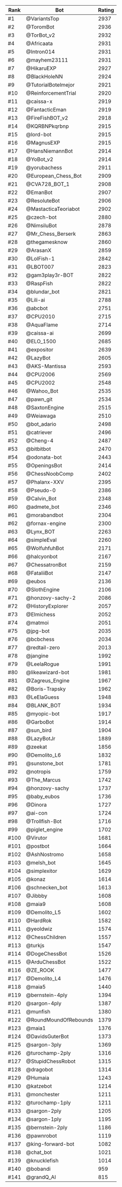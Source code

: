 Rank|Bot|Rating
---|---|---
#1|@VariantsTop|2937
#2|@ToromBot|2936
#3|@TorBot_v2|2932
#4|@Africaata|2931
#5|@Intron014|2931
#6|@mayhem23111|2931
#7|@HikaruEXP|2927
#8|@BlackHoleNN|2924
#9|@TutorialBotelmejor|2921
#10|@ReinforcementTrial|2920
#11|@caissa-x|2919
#12|@FantacticEman|2919
#13|@FireFishBOT_v2|2918
#14|@KQRBNPkqrbnp|2915
#15|@lord-bot|2915
#16|@MagnusEXP|2915
#17|@HansNiemannBot|2914
#18|@YoBot_v2|2914
#19|@yorubachess|2911
#20|@European_Chess_Bot|2909
#21|@CVA728_BOT_1|2908
#22|@EmanBot|2907
#23|@ResoluteBot|2906
#24|@MastacticaTeoriabot|2902
#25|@czech-bot|2880
#26|@NimsiluBot|2878
#27|@Mr_Chess_Berserk|2863
#28|@thegamesknow|2860
#29|@ArasanX|2859
#30|@LolFish-1|2842
#31|@LBOT007|2823
#32|@gam3play3r-BOT|2822
#33|@RaspFish|2822
#34|@blundar_bot|2821
#35|@Lili-ai|2788
#36|@abcbot|2751
#37|@CPU2010|2715
#38|@AquaFlame|2714
#39|@caissa-ai|2699
#40|@ELO_1500|2685
#41|@expositor|2639
#42|@LazyBot|2605
#43|@AKS-Mantissa|2593
#44|@CPU2006|2569
#45|@CPU2002|2548
#46|@Wahoo_Bot|2535
#47|@pawn_git|2534
#48|@SaxtonEngine|2515
#49|@Weiawaga|2510
#50|@bot_adario|2498
#51|@catriever|2496
#52|@Cheng-4|2487
#53|@bitbitbot|2470
#54|@odonata-bot|2443
#55|@OpeningsBot|2414
#56|@ChessNoobComp|2402
#57|@Phalanx-XXV|2395
#58|@Pseudo-0|2386
#59|@Calvin_Bot|2348
#60|@admete_bot|2346
#61|@morabandbot|2304
#62|@fornax-engine|2300
#63|@Lynx_BOT|2263
#64|@simpleEval|2260
#65|@WolfuhfuhBot|2171
#66|@halcyonbot|2167
#67|@ChessatronBot|2159
#68|@FataliiBot|2147
#69|@eubos|2136
#70|@SlothEngine|2106
#71|@honzovy-sachy-2|2086
#72|@HistoryExplorer|2057
#73|@Elmichess|2052
#74|@matmoi|2051
#75|@jpg-bot|2035
#76|@bcbchess|2034
#77|@redtail-zero|2013
#78|@jangine|1992
#79|@LeelaRogue|1991
#80|@likeawizard-bot|1981
#81|@Zagreus_Engine|1967
#82|@Boris-Trapsky|1962
#83|@LeElaGuess|1948
#84|@BLANK_BOT|1934
#85|@myopic-bot|1917
#86|@GarboBot|1914
#87|@sun_bird|1904
#88|@LazyBotJr|1889
#89|@zeekat|1856
#90|@Demolito_L6|1832
#91|@sunstone_bot|1781
#92|@notropis|1759
#93|@The_Marcus|1742
#94|@honzovy-sachy|1737
#95|@baby_eubos|1736
#96|@Dinora|1727
#97|@ai-con|1724
#98|@Trollfish-Bot|1716
#99|@piglet_engine|1702
#100|@Virutor|1681
#101|@postbot|1664
#102|@AshNostromo|1658
#103|@melsh_bot|1645
#104|@simplexitor|1629
#105|@konaz|1614
#106|@schnecken_bot|1613
#107|@Jibbby|1608
#108|@maia9|1608
#109|@Demolito_L5|1602
#110|@HardRok|1582
#111|@yeoldwiz|1574
#112|@ChessChildren|1557
#113|@turkjs|1547
#114|@DogeChessBot|1526
#115|@ArduChessBot|1522
#116|@ZE_ROOK|1477
#117|@Demolito_L4|1476
#118|@maia5|1440
#119|@bernstein-4ply|1394
#120|@sargon-4ply|1387
#121|@munfish|1380
#122|@RoundMoundOfRebounds|1379
#123|@maia1|1376
#124|@DavidsGuterBot|1373
#125|@sargon-3ply|1369
#126|@turochamp-2ply|1316
#127|@StupidChessRobot|1315
#128|@dragobot|1314
#129|@Humaia|1243
#130|@katzebot|1214
#131|@monchester|1211
#132|@turochamp-1ply|1211
#133|@sargon-2ply|1205
#134|@sargon-1ply|1195
#135|@bernstein-2ply|1186
#136|@pawnrobot|1119
#137|@king-forward-bot|1082
#138|@chat_bot|1021
#139|@knucklefish|1014
#140|@bobandi|959
#141|@grandQ_AI|815
